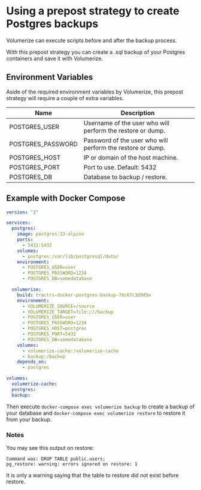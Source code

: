 # Using a prepost strategy to create Postgres backups

Volumerize can execute scripts before and after the backup process.

With this prepost strategy you can create a .sql backup of your Postgres containers and save it with Volumerize.

## Environment Variables

Aside of the required environment variables by Volumerize, this prepost strategy will require a couple of extra variables.

| Name              | Description                                                   |
| ----------------- | ------------------------------------------------------------- |
| POSTGRES_USER     | Username of the user who will perform the restore or dump.    |
| POSTGRES_PASSWORD | Password of the user who will perform the restore or dump.    |
| POSTGRES_HOST     | IP or domain of the host machine.                             |
| POSTGRES_PORT     | Port to use. Default: 5432                                    |
| POSTGRES_DB       | Database to backup / restore.                                 |

## Example with Docker Compose

```YAML
version: "2"

services:
  postgres:
    image: postgres:13-alpine
    ports:
      - 5432:5432
    volumes:
      - postgres:/var/lib/postgresql/data/
    environment:
      - POSTGRES_USER=user
      - POSTGRES_PASSWORD=1234
      - POSTGRES_DB=somedatabase

  volumerize:
    build: tractrs-docker-postgres-backup-78c67c3d9d5a
    environment:
      - VOLUMERIZE_SOURCE=/source
      - VOLUMERIZE_TARGET=file:///backup
      - POSTGRES_USER=user
      - POSTGRES_PASSWORD=1234
      - POSTGRES_HOST=postgres
      - POSTGRES_PORT=5432
      - POSTGRES_DB=somedatabase
    volumes:
      - volumerize-cache:/volumerize-cache
      - backup:/backup
    depends_on:
      - postgres

volumes:
  volumerize-cache:
  postgres:
  backup:
```

Then execute `docker-compose exec volumerize backup` to create a backup of your database and `docker-compose exec volumerize restore` to restore it from your backup.

### Notes

You may see this output on restore:

```text
Command was: DROP TABLE public.users;
pg_restore: warning: errors ignored on restore: 1
```

It is only a warning saying that the table to restore did not exist before restore.